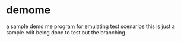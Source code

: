 # demome
a sample demo me program for emulating test scenarios
this is just a sample edit being done to test out the branching
